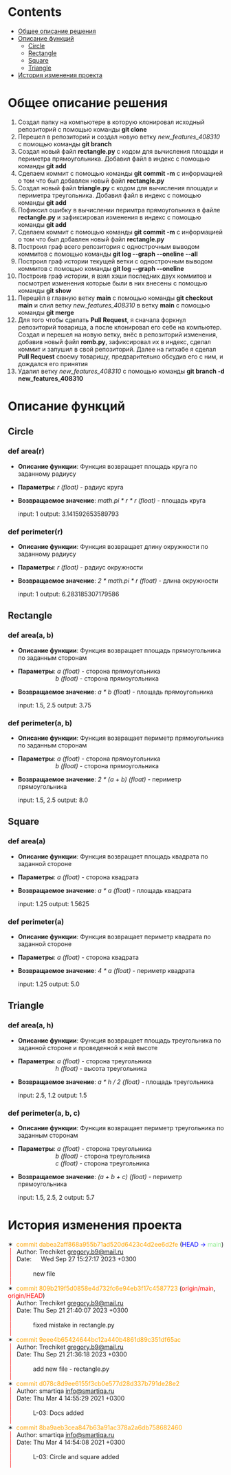 # Contents
- [Общее описание решения](#общее-описание-решения)
- [Описание функций](#описание-функций)
    - [Circle](#circle)
    - [Rectangle](#rectangle)
    - [Square](#square)
    - [Triangle](#triangle)
- [История изменения проекта](#история-изменения-проекта)



# Общее описание решения
1. Создал папку на компьютере в которую клонировал исходный
репозиторий с помощью команды **git clone**
2. Перешел в репозиторий и создал новую ветку *new_features_408310*
c помощью команды **git branch**
3. Создал новый файл **rectangle.py** c кодом для вычисления площади и периметра прямоугольника.
Добавил файл в индекс с помощью команды **git add**
4. Сделаем коммит с помощью команды **git commit -m** c информацией
о том что был добавлен новый файл **rectangle.py**
5. Создал новый файл **triangle.py** c кодом для вычисления площади и периметра треугольника.
Добавил файл в индекс с помощью команды **git add**
6. Пофиксил ошибку в вычислении перимтра прямоугольника в файле 
**rectangle.py** и зафиксировал изменения в индекс с помощью команды
**git add**
7. Сделаем коммит с помощью команды **git commit -m** c информацией
о том что был добавлен новый файл **rectangle.py**
8. Построил граф всего репозитория с однострочным выводом коммитов
с помощью команды **git log --graph --oneline --all**
9. Построил граф истории текущей ветки с однострочным выводом коммитов
с помощью команды **git log --graph --oneline**
10. Построив граф истории, я взял хэши последних двух коммитов 
и посмотрел изменения которые были в них внесены с помощью команды
**git show**
11. Перешёл в главную ветку **main** c помощью команды **git checkout main**
и слил ветку *new_features_408310* в ветку **main** с помощью
команды **git merge**
12. Для того чтобы сделать **Pull Request**, я сначала форкнул
репозиторий товарища, а после клонировал его себе на компьютер.
Создал и перешел на новую ветку, внёс в репозиторий изменения, добавив новый файл
**romb.py**, зафиксировал их в индекс, сделал коммит и запушил
в свой репозиторий. Далее на гитхабе я сделал **Pull Request**
своему товарищу, предварительно обсудив его с ним, и дождался
его принятия
13. Удалил ветку *new_features_408310* c помощью команды 
**git branch -d new_features_408310**



# Описание функций
## Circle
### def area(r)
- **Описание функции**: Функция возвращает площадь круга по заданному радиусу
- **Параметры**: *r (float)* - радиус круга
- **Возвращаемое значение**: *math.pi * r * r (float)* - площадь круга


    input: 1
    output: 3.141592653589793


### def perimeter(r)
- **Описание функции**: Функция возвращает длину окружности по заданному радиусу
- **Параметры**: *r (float)* - радиус окружности
- **Возвращаемое значение**: *2 * math.pi * r (float)* - длина окружности


    input: 1
    output: 6.283185307179586



## Rectangle
### def area(a, b)
- **Описание функции**: Функция возвращает площадь прямоугольника по заданным сторонам
- **Параметры**: *a (float)* - сторона прямоугольника <br> &nbsp;&nbsp;&nbsp;&nbsp;&nbsp;&nbsp;&nbsp;&nbsp;&nbsp;&nbsp;&nbsp;&nbsp;&nbsp;&nbsp;&nbsp;&nbsp;&nbsp;&nbsp;&nbsp;&nbsp;&nbsp;
                 *b (float)* - сторона прямоугольника
- **Возвращаемое значение**: *a * b (float)* - площадь прямоугольника


    input: 1.5, 2.5
    output: 3.75


### def perimeter(a, b)
- **Описание функции**: Функция возвращает периметр прямоугольника по заданным сторонам
- **Параметры**: *a (float)* - сторона прямоугольника <br> &nbsp;&nbsp;&nbsp;&nbsp;&nbsp;&nbsp;&nbsp;&nbsp;&nbsp;&nbsp;&nbsp;&nbsp;&nbsp;&nbsp;&nbsp;&nbsp;&nbsp;&nbsp;&nbsp;&nbsp;&nbsp;
                 *b (float)* - сторона прямоугольника
- **Возвращаемое значение**: *2 * (a + b) (float)* - периметр прямоугольника


    input: 1.5, 2.5
    output: 8.0



## Square
### def area(a)
- **Описание функции**: Функция возвращает площадь квадрата по заданной стороне
- **Параметры**: *a (float)* - сторона квадрата 
- **Возвращаемое значение**: *a * a (float)* - площадь квадрата


    input: 1.25
    output: 1.5625


### def perimeter(a)
- **Описание функции**: Функция возвращает периметр квадрата по заданной стороне
- **Параметры**: *a (float)* - сторона квадрата
- **Возвращаемое значение**: *4 * a (float)* - периметр квадрата


    input: 1.25
    output: 5.0



## Triangle
### def area(a, h)
- **Описание функции**: Функция возвращает площадь треугольника по заданной стороне и проведенной к ней высоте
- **Параметры**: *a (float)* - сторона треугольника <br> &nbsp;&nbsp;&nbsp;&nbsp;&nbsp;&nbsp;&nbsp;&nbsp;&nbsp;&nbsp;&nbsp;&nbsp;&nbsp;&nbsp;&nbsp;&nbsp;&nbsp;&nbsp;&nbsp;&nbsp;&nbsp;
                 *h (float)* - высота треугольника
- **Возвращаемое значение**: *a * h / 2 (float)* - площадь треугольника


    input: 2.5, 1.2
    output: 1.5

### def perimeter(a, b, c)
- **Описание функции**: Функция возвращает периметр треугольника по заданным сторонам
- **Параметры**: *a (float)* - сторона треугольника <br> &nbsp;&nbsp;&nbsp;&nbsp;&nbsp;&nbsp;&nbsp;&nbsp;&nbsp;&nbsp;&nbsp;&nbsp;&nbsp;&nbsp;&nbsp;&nbsp;&nbsp;&nbsp;&nbsp;&nbsp;&nbsp;
                 *b (float)* - сторона треугольника <br> &nbsp;&nbsp;&nbsp;&nbsp;&nbsp;&nbsp;&nbsp;&nbsp;&nbsp;&nbsp;&nbsp;&nbsp;&nbsp;&nbsp;&nbsp;&nbsp;&nbsp;&nbsp;&nbsp;&nbsp;&nbsp;
                 *c (float)* - сторона треугольника
- **Возвращаемое значение**: *(a + b + c) (float)* - периметр прямоугольника


    input: 1.5, 2.5, 2
    output: 5.7


# История изменения проекта


✶&nbsp; <span style="color:orange;">commit dabea2aff868a955b71ad520d6423c4d2ee6d2fe</span> (<span style="color:blue;">HEAD -></span> <span style="color:lightgreen;">main</span>) <br>
&nbsp;<span style="color:red;">|</span> &nbsp; Author: Trechiket <gregory.b9@mail.ru> <br>
&nbsp;<span style="color:red;">|</span> &nbsp; Date: &emsp;   Wed Sep 27 15:27:17 2023 +0300 <br>
&nbsp;<span style="color:red;">|</span> <br>
&nbsp;<span style="color:red;">|</span> &emsp;&emsp;&emsp; new file <br>
&nbsp;<span style="color:red;">|</span> <br>
✶&nbsp; <span style="color:orange;">commit 809b219f5d0858e4d732fc6e94eb3f17c4587723</span> (<span style="color:red;">origin/main</span>, <span style="color:red;">origin/HEAD</span>) <br>
&nbsp;<span style="color:red;">|</span> &nbsp; Author: Trechiket <gregory.b9@mail.ru> <br>
&nbsp;<span style="color:red;">|</span> &nbsp; Date:   Thu Sep 21 21:40:07 2023 +0300 <br>
&nbsp;<span style="color:red;">|</span> <br>
&nbsp;<span style="color:red;">|</span> &emsp;&emsp;&emsp; fixed mistake in rectangle.py <br>
&nbsp;<span style="color:red;">|</span> <br>
✶&nbsp; <span style="color:orange;">commit 9eee4b65424644bc12a440b4861d89c351df65ac</span> <br>
&nbsp;<span style="color:red;">|</span> &nbsp; Author: Trechiket <gregory.b9@mail.ru> <br>
&nbsp;<span style="color:red;">|</span> &nbsp; Date:   Thu Sep 21 21:36:18 2023 +0300<br>
&nbsp;<span style="color:red;">|</span><br>
&nbsp;<span style="color:red;">|</span> &emsp;&emsp;&emsp; add new file - rectangle.py<br>
&nbsp;<span style="color:red;">|</span> <br>
✶&nbsp; <span style="color:orange;">commit d078c8d9ee6155f3cb0e577d28d337b791de28e2</span><br>
&nbsp;<span style="color:red;">|</span> &nbsp; Author: smartiqa <info@smartiqa.ru><br>
&nbsp;<span style="color:red;">|</span> &nbsp; Date:   Thu Mar 4 14:55:29 2021 +0300<br>
&nbsp;<span style="color:red;">|</span><br>
&nbsp;<span style="color:red;">|</span> &emsp;&emsp;&emsp; L-03: Docs added<br>
&nbsp;<span style="color:red;">|</span><br>
✶&nbsp; <span style="color:orange;">commit 8ba9aeb3cea847b63a91ac378a2a6db758682460</span><br>
&nbsp;<span style="color:red;">|</span> &nbsp; Author: smartiqa <info@smartiqa.ru><br>
&nbsp;<span style="color:red;">|</span> &nbsp; Date:   Thu Mar 4 14:54:08 2021 +0300<br>
&nbsp;<span style="color:red;">|</span><br>
&nbsp;<span style="color:red;">|</span> &emsp;&emsp;&emsp; L-03: Circle and square added<br>
&nbsp;<span style="color:red;">|</span>
